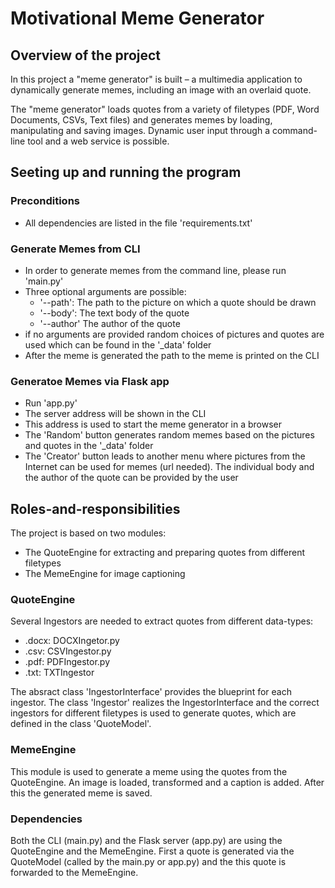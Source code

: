 # Motivational Meme Generator

## Overview of the project
In this project a "meme generator" is built – a multimedia application to
dynamically generate memes, including an image with an overlaid quote.

The "meme generator" loads quotes from a variety of filetypes (PDF,
Word Documents, CSVs, Text files) and generates memes by loading, manipulating
and saving images. Dynamic user input through a command-line tool and a web
service is possible.

## Seeting up and running the program
### Preconditions
- All dependencies are listed in the file 'requirements.txt'

### Generate Memes from CLI
- In order to generate memes from the command line, please run 'main.py'
- Three optional arguments are possible:
  - '--path': The path to the picture on which a quote should be drawn
  - '--body': The text body of the quote
  - '--author' The author of the quote
- if no arguments are provided random choices of pictures and quotes are used
which can be found in the '_data' folder
- After the meme is generated the path to the meme is printed on the CLI

### Generatoe Memes via Flask app
- Run 'app.py'
- The server address will be shown in the CLI
- This address is used to start the meme generator in a browser
- The 'Random' button generates random memes based on the pictures and quotes
in the '_data' folder
- The 'Creator' button leads to another menu where pictures from the Internet
can be used for memes (url needed). The individual body and the author of the
quote can be provided by the user

## Roles-and-responsibilities
The project is based on two modules:
- The QuoteEngine for extracting and preparing quotes from different filetypes
- The MemeEngine for image captioning

### QuoteEngine
Several Ingestors are needed to extract quotes from different data-types:
- .docx: DOCXIngetor.py
- .csv: CSVIngestor.py
- .pdf: PDFIngestor.py
- .txt: TXTIngestor

The absract class 'IngestorInterface' provides the blueprint for each ingestor. The class 'Ingestor' realizes the IngestorInterface and the correct ingestors for different filetypes is used to generate quotes, which are defined in the class 'QuoteModel'.

### MemeEngine
This module is used to generate a meme using the quotes from the QuoteEngine. An image is loaded, transformed and a caption is added.
After this the generated meme is saved.

### Dependencies
Both the CLI (main.py) and the Flask server (app.py) are using the QuoteEngine and the MemeEngine.
First a quote is generated via the QuoteModel (called by the main.py or app.py) and the this quote is forwarded to the MemeEngine. 
